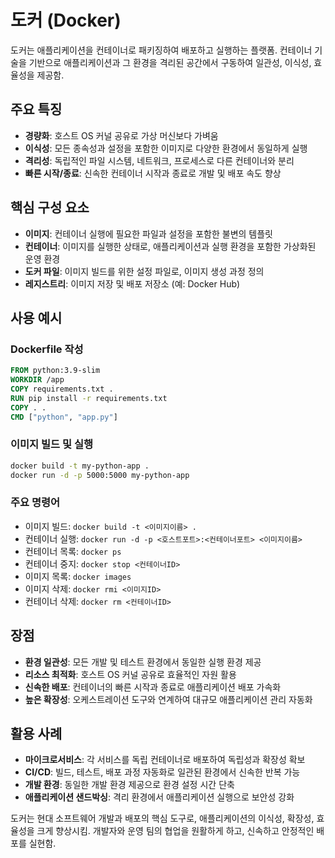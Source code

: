 # 도커 (Docker)

도커는 애플리케이션을 컨테이너로 패키징하여 배포하고 실행하는 플랫폼. 컨테이너 기술을 기반으로 애플리케이션과 그 환경을 격리된 공간에서 구동하여 일관성, 이식성, 효율성을 제공함.

## 주요 특징

- **경량화**: 호스트 OS 커널 공유로 가상 머신보다 가벼움
- **이식성**: 모든 종속성과 설정을 포함한 이미지로 다양한 환경에서 동일하게 실행
- **격리성**: 독립적인 파일 시스템, 네트워크, 프로세스로 다른 컨테이너와 분리
- **빠른 시작/종료**: 신속한 컨테이너 시작과 종료로 개발 및 배포 속도 향상

## 핵심 구성 요소

- **이미지**: 컨테이너 실행에 필요한 파일과 설정을 포함한 불변의 템플릿
- **컨테이너**: 이미지를 실행한 상태로, 애플리케이션과 실행 환경을 포함한 가상화된 운영 환경
- **도커 파일**: 이미지 빌드를 위한 설정 파일로, 이미지 생성 과정 정의
- **레지스트리**: 이미지 저장 및 배포 저장소 (예: Docker Hub)

## 사용 예시

### Dockerfile 작성

```dockerfile
FROM python:3.9-slim
WORKDIR /app
COPY requirements.txt .
RUN pip install -r requirements.txt
COPY . .
CMD ["python", "app.py"]
```

### 이미지 빌드 및 실행

```sh
docker build -t my-python-app .
docker run -d -p 5000:5000 my-python-app
```

### 주요 명령어

- 이미지 빌드: `docker build -t <이미지이름> .`
- 컨테이너 실행: `docker run -d -p <호스트포트>:<컨테이너포트> <이미지이름>`
- 컨테이너 목록: `docker ps`
- 컨테이너 중지: `docker stop <컨테이너ID>`
- 이미지 목록: `docker images`
- 이미지 삭제: `docker rmi <이미지ID>`
- 컨테이너 삭제: `docker rm <컨테이너ID>`

## 장점

- **환경 일관성**: 모든 개발 및 테스트 환경에서 동일한 실행 환경 제공
- **리소스 최적화**: 호스트 OS 커널 공유로 효율적인 자원 활용
- **신속한 배포**: 컨테이너의 빠른 시작과 종료로 애플리케이션 배포 가속화
- **높은 확장성**: 오케스트레이션 도구와 연계하여 대규모 애플리케이션 관리 자동화

## 활용 사례

- **마이크로서비스**: 각 서비스를 독립 컨테이너로 배포하여 독립성과 확장성 확보
- **CI/CD**: 빌드, 테스트, 배포 과정 자동화로 일관된 환경에서 신속한 반복 가능
- **개발 환경**: 동일한 개발 환경 제공으로 환경 설정 시간 단축
- **애플리케이션 샌드박싱**: 격리 환경에서 애플리케이션 실행으로 보안성 강화

도커는 현대 소프트웨어 개발과 배포의 핵심 도구로, 애플리케이션의 이식성, 확장성, 효율성을 크게 향상시킴. 개발자와 운영 팀의 협업을 원활하게 하고, 신속하고 안정적인 배포를 실현함.
